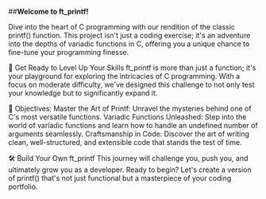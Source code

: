 ##<b>Welcome to ft_printf!</b>

Dive into the heart of C programming with our rendition of the classic printf() function. This project isn't just a coding exercise; it's an adventure into the depths of variadic functions in C, offering you a unique chance to fine-tune your programming finesse.

🚀 Get Ready to Level Up Your Skills
ft_printf is more than just a function; it's your playground for exploring the intricacies of C programming. With a focus on moderate difficulty, we've designed this challenge to not only test your knowledge but to significantly expand it.

🎯 Objectives:
Master the Art of Printf: Unravel the mysteries behind one of C's most versatile functions.
Variadic Functions Unleashed: Step into the world of variadic functions and learn how to handle an undefined number of arguments seamlessly.
Craftsmanship in Code: Discover the art of writing clean, well-structured, and extensible code that stands the test of time.

🛠️ Build Your Own ft_printf
This journey will challenge you, push you, and ultimately grow you as a developer. Ready to begin? Let's create a version of printf() that's not just functional but a masterpiece of your coding portfolio.

